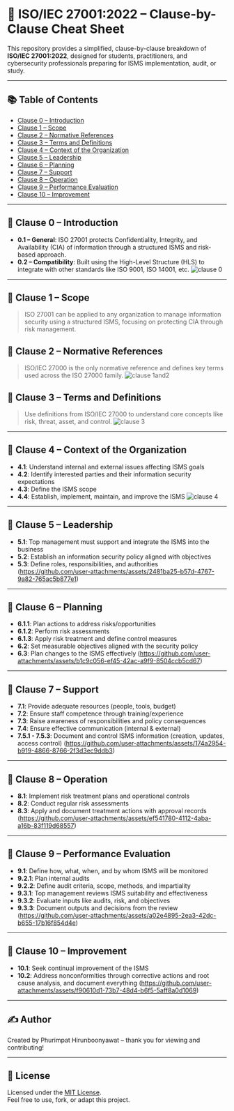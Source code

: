 # 📘 ISO/IEC 27001:2022 – Clause-by-Clause Cheat Sheet

This repository provides a simplified, clause-by-clause breakdown of **ISO/IEC 27001:2022**, designed for students, practitioners, and cybersecurity professionals preparing for ISMS implementation, audit, or study.

---

## 📚 Table of Contents

- [Clause 0 – Introduction](#clause-0--introduction)
- [Clause 1 – Scope](#clause-1--scope)
- [Clause 2 – Normative References](#clause-2--normative-references)
- [Clause 3 – Terms and Definitions](#clause-3--terms-and-definitions)
- [Clause 4 – Context of the Organization](#clause-4--context-of-the-organization)
- [Clause 5 – Leadership](#clause-5--leadership)
- [Clause 6 – Planning](#clause-6--planning)
- [Clause 7 – Support](#clause-7--support)
- [Clause 8 – Operation](#clause-8--operation)
- [Clause 9 – Performance Evaluation](#clause-9--performance-evaluation)
- [Clause 10 – Improvement](#clause-10--improvement)

---

## 🔹 Clause 0 – Introduction

- **0.1 – General**: ISO 27001 protects Confidentiality, Integrity, and Availability (CIA) of information through a structured ISMS and risk-based approach.
- **0.2 – Compatibility**: Built using the High-Level Structure (HLS) to integrate with other standards like ISO 9001, ISO 14001, etc.
![clause 0](https://github.com/user-attachments/assets/ccdd435f-c685-46da-9f6a-02fe6c672b0a)

---

## 🔹 Clause 1 – Scope  
> ISO 27001 can be applied to any organization to manage information security using a structured ISMS, focusing on protecting CIA through risk management.

## 🔹 Clause 2 – Normative References  
> ISO/IEC 27000 is the only normative reference and defines key terms used across the ISO 27000 family.
![clause 1and2](https://github.com/user-attachments/assets/984c3259-e8ef-46f5-989b-2915421271ae)


## 🔹 Clause 3 – Terms and Definitions  
> Use definitions from ISO/IEC 27000 to understand core concepts like risk, threat, asset, and control.
![clause 3](https://github.com/user-attachments/assets/904aa7c4-e3a0-4bbe-8cb2-29fef9039776)

---

## 🔹 Clause 4 – Context of the Organization

- **4.1**: Understand internal and external issues affecting ISMS goals  
- **4.2**: Identify interested parties and their information security expectations  
- **4.3**: Define the ISMS scope  
- **4.4**: Establish, implement, maintain, and improve the ISMS
![clause 4](https://github.com/user-attachments/assets/bfba108c-9c8d-4b57-a278-cf6e3daa4fd5)

---

## 🔹 Clause 5 – Leadership

- **5.1**: Top management must support and integrate the ISMS into the business  
- **5.2**: Establish an information security policy aligned with objectives  
- **5.3**: Define roles, responsibilities, and authorities
(https://github.com/user-attachments/assets/2481ba25-b57d-4767-9a82-765ac5b877e1)

---

## 🔹 Clause 6 – Planning

- **6.1.1**: Plan actions to address risks/opportunities  
- **6.1.2**: Perform risk assessments  
- **6.1.3**: Apply risk treatment and define control measures  
- **6.2**: Set measurable objectives aligned with the security policy  
- **6.3**: Plan changes to the ISMS effectively
(https://github.com/user-attachments/assets/b1c9c056-ef45-42ac-a9f9-8504ccb5cd67)

---

## 🔹 Clause 7 – Support

- **7.1**: Provide adequate resources (people, tools, budget)  
- **7.2**: Ensure staff competence through training/experience  
- **7.3**: Raise awareness of responsibilities and policy consequences  
- **7.4**: Ensure effective communication (internal & external)  
- **7.5.1 - 7.5.3**: Document and control ISMS information (creation, updates, access control)
(https://github.com/user-attachments/assets/174a2954-b919-4866-8766-2f3d3ec9ddb3)

---

## 🔹 Clause 8 – Operation

- **8.1**: Implement risk treatment plans and operational controls  
- **8.2**: Conduct regular risk assessments  
- **8.3**: Apply and document treatment actions with approval records
(https://github.com/user-attachments/assets/ef541780-4112-4aba-a16b-83f119d68557)

---

## 🔹 Clause 9 – Performance Evaluation

- **9.1**: Define how, what, when, and by whom ISMS will be monitored  
- **9.2.1**: Plan internal audits  
- **9.2.2**: Define audit criteria, scope, methods, and impartiality  
- **9.3.1**: Top management reviews ISMS suitability and effectiveness  
- **9.3.2**: Evaluate inputs like audits, risk, and objectives  
- **9.3.3**: Document outputs and decisions from the review
(https://github.com/user-attachments/assets/a02e4895-2ea3-42dc-b655-17b16f854d4e)

---

## 🔹 Clause 10 – Improvement

- **10.1**: Seek continual improvement of the ISMS  
- **10.2**: Address nonconformities through corrective actions and root cause analysis, and document everything
(https://github.com/user-attachments/assets/f90610d1-73b7-48d4-b6f5-5aff8a0d1069)

---

## ✍️ Author

Created by Phurimpat Hirunboonyawat – thank you for viewing and contributing!

---

## 📄 License

Licensed under the [MIT License](https://opensource.org/licenses/MIT).  
Feel free to use, fork, or adapt this project.

